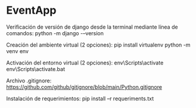 # EventApp

Verificación de versión de django desde la terminal mediante línea de comandos:
python -m django -–version

Creación del ambiente virtual (2 opciones):
pip install virtualenv
python -m venv env

Activación del entorno virtual (2 opciones):
env\Scripts\activate
env\Scripts\activate.bat

Archivo .gitignore: https://github.com/github/gitignore/blob/main/Python.gitignore

Instalación de requerimientos:
pip install –r requeriments.txt